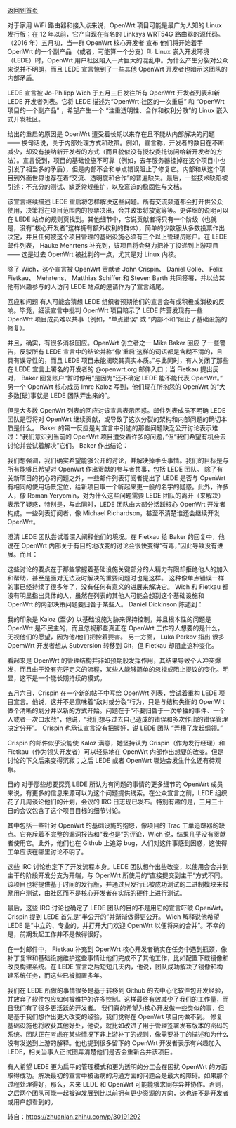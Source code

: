 [返回到首页](https://ledewrt.github.io/)   

对于家用 WiFi 路由器和接入点来说，OpenWrt 项目可能是最广为人知的 Linux 发行版；在 12 年以前，它产自现在有名的 Linksys WRT54G 路由器的源代码。（2016 年）五月初，当一群 OpenWrt 核心开发者 宣布 他们将开始着手 OpenWrt 的一个副产品 （或者，可能算一个分支）叫 Linux 嵌入开发环境 （LEDE）时，OpenWrt 用户社区陷入一片巨大的混乱中。为什么产生分裂对公众来说并不明朗，而且 LEDE 宣言惊到了一些其他 OpenWrt 开发者也暗示这团队的内部矛盾。

LEDE 宣言被 Jo-Philipp Wich 于五月三日发往所有 OpenWrt 开发者列表和新 LEDE 开发者列表。它将 LEDE 描述为“OpenWrt 社区的一次重启” 和 “OpenWrt 项目的一个副产品” ，希望产生一个 “注重透明性、合作和权利分散”的 Linux 嵌入式开发社区。

给出的重启的原因是 OpenWrt 遭受着长期以来存在且不能从内部解决的问题 —— 换句话说，关于内部处理方式和政策。例如，宣言称，开发者的数目在不断减少，却没有接纳新开发者的方式（而且貌似没有授权委托访问给新开发者的方法）。宣言说到，项目的基础设施不可靠（例如，去年服务器挂掉在这个项目中也引发了相当多的矛盾），但是内部不合和单点错误阻止了修复它。内部和从这个项目到外面世界也存在着“交流、透明度和合作”的普遍缺失。最后，一些技术缺陷被引述：不充分的测试、缺乏常规维护，以及窘迫的稳固性与文档。

该宣言继续描述 LEDE 重启将怎样解决这些问题。所有交流频道都会打开供公众使用，决策将在项目范围内的投票决出，合并政策将放宽等等。更详细的说明可以在 LEDE 站点的规则页找到。其他细节中，它说贡献者将只有一个阶级（也就是，没有“核心开发者”这样拥有额外权利的群体），简单的少数服从多数投票作出决定，并且任何被这个项目管理的基础设施必须有三个以上管理员账户。在 LEDE 邮件列表， Hauke Mehrtens 补充到，该项目将会努力把补丁投递到上游项目 —— 这是过去 OpenWrt 被批判的一点，尤其是对 Linux 内核。

除了 Wich，这个宣言被 OpenWrt 贡献者 John Crispin、 Daniel Golle、 Felix Fietkau、 Mehrtens、 Matthias Schiffer 和 Steven Barth 共同签署，并以给其他有兴趣参与的人访问 LEDE 站点的邀请作为了宣言结尾。

回应和问题
有人可能会猜想 LEDE 组织者预期他们的宣言会有或积极或消极的反响。毕竟，细读宣言中批判 OpenWrt 项目暗示了 LEDE 阵营发现有一些 OpenWrt 项目成员难以共事（例如，“单点错误” 或 “内部不和”阻止了基础设施的修复）。

并且，确实，有很多消极回应。OpenWrt 创立者之一 Mike Baker 回应 了一些警告，反驳所有 LEDE 宣言中的结论并称“像‘重启’这样的词语都是含糊不清的，且具有误导性的，而且 LEDE 项目未能揭晓其真实本质。”与此同时，有人关闭了那些在 LEDE 宣言上署名的开发者的 @openwrt.org 邮件入口；当 Fietkau 提出反对， Baker 回复账户“暂时停用”是因为“还不确定 LEDE 能不能代表 OpenWrt。” 另一个 OpenWrt 核心成员 Imre Kaloz 写到，他们现在所抱怨的 OpenWrt 的“大多数[破]事就是 LEDE 团队弄出来的”。

但是大多数 OpenWrt 列表的回应对该宣言表示困惑。邮件列表成员不明确 LEDE 团队是否将对 OpenWrt 继续贡献，或导致了这次分裂的架构和内部问题的确切本质是什么。 Baker 的第一反应是对宣言中引述的那些问题缺乏公开讨论表示难过：“我们意识到当前的 OpenWrt 项目遭受着许多的问题，”但“我们希望有机会去讨论并尝试着解决”它们。 Baker 作出结论：

我们想强调，我们确实希望能够公开的讨论，并解决掉手头事情。我们的目标是与所有能够且希望对 OpenWrt 作出贡献的参与者共事，包括 LEDE 团队。
除了有关新项目的初心的问题之外，一些邮件列表订阅者提出了 LEDE 是否与 OpenWrt 有相同的使用场景定位，给新项目取一个听起来更一般的名字的疑惑。此外，许多人，像 Roman Yeryomin，对为什么这些问题需要 LEDE 团队的离开（来解决）表示了疑惑，特别是，与此同时，LEDE 团队由大部分活跃核心 OpenWrt 开发者构成。一些列表订阅者，像 Michael Richardson，甚至不清楚谁还会继续开发 OpenWrt。

澄清
LEDE 团队尝试着深入阐释他们的境况。在 Fietkau 给 Baker 的回复中，他说在 OpenWrt 内部关于有目的地改变的讨论会很快变得“有毒，”因此导致没有进展。而且：

这些讨论的要点在于那些掌握着基础设施关键部分的人精力有限却拒绝他人的加入和帮助，甚至是面对无法及时解决的重要问题时也是这样。
这种像单点错误一样的事已经持续了很多年了，没有任何有意义的进展来解决它。
Wich 和 Fietkau 都没有明显指出具体的人，虽然在列表的其他人可能会想到这个基础设施和 OpenWrt 的内部决策问题要归咎于某些人。 Daniel Dickinson 陈述到：

我的印象是 Kaloz (至少) 以基础设施为胁来保持控制，并且根本性的问题是 OpenWrt 是不民主的，而且忽视那些真正在 OpenWrt 工作的人想要的是什么，无视他们的愿望，因为他/他们把控着要害。
另一方面， Luka Perkov 指出 很多 OpemWrt 开发者想从 Subversion 转移到 Git，但 Fietkau 却阻止这种变化。

看起来是 OpenWrt 的管理结构并非如预期般发挥作用，其结果导致个人冲突爆发，而且由于没有完好定义的流程，某些人能够简单的忽视或阻止提议的变化。明显，这不是一个能长期持续的模式。

五月六日，Crispin 在一个新的帖子中写给 OpenWrt 列表，尝试着重构 LEDE 项目宣言。他说，这并不是意味着“敌对或分裂”行为，只是与结构失衡的 OpenWrt 做个清晰的划分并以新的方式开始。问题在于“不要归咎于一次单独的事件、一个人或者一次口水战”，他说，“我们想与过去自己造成的错误和多次作出的错误管理决定分开”。 Crispin 也承认宣言没有把握好，说 LEDE 团队 “弄糟了发起纲领。”

Crispin 的邮件似乎没能使 Kaloz 满意，她坚持认为 Crispin（作为发行经理）和 Fietkau（作为领头开发者）可以轻易地在 OpenWrt 内部作出想要的改变。但是讨论的下文后来变得沉寂；之后 LEDE 或者 OpenWrt 哪边会发生什么还有待观察。

目的
对于那些想要探究 LEDE 所认为有问题的事情的更多细节的 OpenWrt 成员来说，有更多的信息来源可以为这个问题提供线索。在公众宣言之前，LEDE 组织花了几周谈论他们的计划，会议的 IRC 日志现已发布。特别有趣的是，三月三十日的会议包含了这个项目目标的细节讨论。

其中包括一些针对 OpenWrt 的基础设施的抱怨，像项目的 Trac 工单追踪器的缺点。它充斥着不完整的漏洞报告和“我也是”的评论，Wich 说，结果几乎没有贡献者使用它。此外，他们也在 Github 上追踪 bug，人们对这件事感到困惑，这使得工单应该在哪里讨论不明了。

这些 IRC 讨论也定下了开发流程本身。LEDE 团队想作出些改变，以使用会合并到主干的阶段开发分支为开端，与 OpenWrt 所使用的“直接提交到主干”方式不同。该项目也将提供基于时间的发行版，并通过只发行已被成功测试的二进制模块来鼓励用户测试，由社区而不是核心开发者在实际的硬件上进行测试。

最后，这些 IRC 讨论也确定了 LEDE 团队的目的不是用它的宣言吓唬 OpenWrt。Crispin 提到 LEDE 首先是“半公开的”并渐渐做得更公开。 Wich 解释说他希望 LEDE 是“中立的、专业的，并打开大门欢迎 OpenWrt 以便将来的合并”。不幸的是，前期发起工作并不是做得很好。

在一封邮件中， Fietkau 补充到 OpenWrt 核心开发者确实在任务中遇到瓶颈，像补丁复审和基础设施维护这些事情让他们完成不了其他工作，比如配置下载镜像和改良构建系统。在 LEDE 宣言之后短短几天内，他说，团队成功解决了镜像和构建系统任务，而这些已被搁置多年。

我们在 LEDE 所做的事情很多是基于转移到 Github 的去中心化软件包开发经验，并放弃了软件包应如何被维护的许多控制。这样最终有效减少了我们的工作量，而且我们有了很多更活跃的开发者。
我们真的希望为核心开发做一些类似的事，但是基于我们想作出更大改变的经验，我们觉得在 OpenWrt 项目内做不到。
修复基础设施也将收获其他好处，他说，就比如改进了用于管理签署发布版本的密码的系统。团队正在考虑在某些情况下非上游补丁的规则，像需要补丁的描述和为什么没有发送到上游的解释。他也提到很多留下的 OpenWrt 开发者表示有兴趣加入 LEDE，相关当事人正试图弄清楚他们是否会重新合并该项目。

有人希望 LEDE 更为扁平的管理模式和更为透明的分工会在困扰 OpenWrt 的方面取得成功。解决最初的宣言中被诟病的沟通方面的问题会是最大的障碍。如果那个过程处理得好，那么，未来 LEDE 和 OpenWrt 可能能够求同存异并协作。否则，之后两个团队可能一起被迫发展到比以前拥有更少资源的方向，这也许不是开发者或用户想看到的。

转自：https://zhuanlan.zhihu.com/p/30191292

